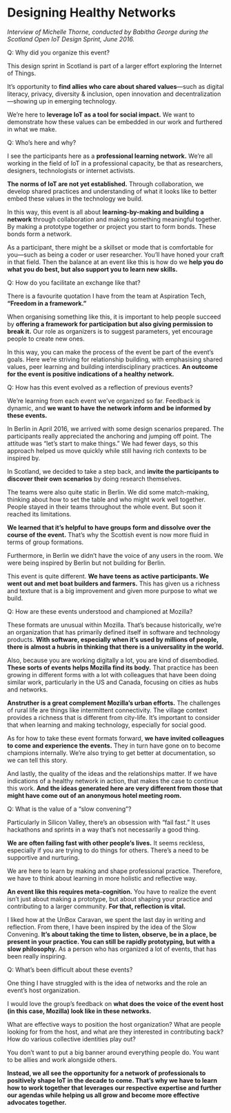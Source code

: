 # Designing Healthy Networks

*Interview of Michelle Thorne, conducted by Babitha George during the Scotland Open IoT Design Sprint, June 2016.*

Q: Why did you organize this event?

This design sprint in Scotland is part of a larger effort exploring the Internet of Things. 

It’s opportunity to **find allies who care about shared values**—such as digital literacy, privacy, diversity & inclusion, open innovation and decentralization—showing up in emerging technology. 

We’re here to **leverage IoT as a tool for social impact.** We want to demonstrate how these values can be embedded in our work and furthered in what we make. 


Q: Who’s here and why?

I see the participants here as a **professional learning network.** We’re all working in the field of IoT in a professional capacity, be that as researchers, designers, technologists or internet activists. 

**The norms of IoT are not yet established.** Through collaboration, we develop shared practices and understanding of what it looks like to better embed these values in the technology we build. 

In this way, this event is all about **learning-by-making and building a network** through collaboration and making something meaningful together. By making a prototype together or project you start to form bonds. These bonds form a network. 

As a participant, there might be a skillset or mode that is comfortable for you—such as being a coder or user researcher. You’ll have honed your craft in that field. Then the balance at an event like this is how do we **help you do what you do best, but also support you to learn new skills.** 

Q: How do you facilitate an exchange like that?

There is a favourite quotation I have from the team at Aspiration Tech, **“Freedom in a framework.”**

When organising something like this, it is important to help people succeed by **offering a framework for participation but also giving permission to break it.** Our role as organizers is to suggest parameters, yet encourage people to create new ones. 

In this way, you can make the process of the event be part of the event’s goals. Here we’re striving for relationship building, with emphasising shared values, peer learning and building interdisciplinary practices. **An outcome for the event is positive indications of a healthy network.**

Q: How has this event evolved as a reflection of previous events?

We’re learning from each event we’ve organized so far. Feedback is dynamic, and **we want to have the network inform and be informed by these events.**

In Berlin in April 2016, we arrived with some design scenarios prepared. The participants really appreciated the anchoring and jumping off point. The attitude was “let’s start to make things.” We had fewer days, so this approach helped us move quickly while still having rich contexts to be inspired by. 

In Scotland, we decided to take a step back, and **invite the participants to discover their own scenarios** by doing research themselves. 

The teams were also quite static in Berlin. We did some match-making, thinking about how to set the table and who might work well together. People stayed in their teams throughout the whole event. But soon it reached its limitations. 

**We learned that it’s helpful to have groups form and dissolve over the course of the event.** That’s why the Scottish event is now more fluid in terms of group formations.

Furthermore, in Berlin we didn’t have the voice of any users in the room. We were being inspired by Berlin but not building for Berlin.

This event is quite different. **We have teens  as active participants. We went out and met boat builders and farmers.** This has given us a richness and texture that is a big improvement and given more purpose to what we build.

Q: How are these events understood and championed at Mozilla?

These formats are unusual within Mozilla. That’s because historically, we’re an organization that has primarily defined itself in software and technology products. **With software, especially when it’s used by millions of people, there is almost a hubris in thinking that there is a universality in the world.** 

Also, because you are working digitally a lot, you are kind of disembodied. **These sorts of events helps Mozilla find its body.** That practice has been growing in different forms with a lot with colleagues that have been doing similar work, particularly in the US and Canada, focusing on cities as hubs and networks. 

**Anstruther is a great complement Mozilla’s urban efforts.** The challenges of rural life are things like intermittent connectivity. The village context provides a richness that is different from city-life. It’s important to consider that when learning and making technology, especially for social good. 

As for how to take these event formats forward, **we have invited colleagues to come and experience the events.** They in turn have gone on to become champions internally. We’re also trying to get better at documentation, so we can tell this story. 

And lastly, the quality of the ideas and the relationships matter. If we have indications of a healthy network in action, that makes the case to continue this work. **And the ideas generated here are very different from those that might have come out of an anonymous hotel meeting room.** 


Q: What is the value of a “slow convening”?

Particularly in Silicon Valley, there’s an obsession with “fail fast.” It uses hackathons and sprints in a way that’s not necessarily a good thing. 

**We are often failing fast with other people’s lives.** It seems reckless, especially if you are trying to do things for others. There’s a need to be supportive and nurturing.

We are here to learn by making and shape professional practice. Therefore, we have to think about learning in more holistic and reflective way. 

**An event like this requires meta-cognition.** You have to realize the event isn’t just about making a prototype, but about shaping your practice and contributing to a larger community. **For that, reflection is vital.**

I liked how at the UnBox Caravan, we spent the last day in writing and reflection. From there, I have been inspired by the idea of the Slow Convening. **It’s about taking the time to listen, observe, be in a place, be present in your practice. You can still be rapidly prototyping, but with a slow philosophy.** As a person who has organized a lot of events, that has been really inspiring. 

Q: What’s been difficult about these events?

One thing I have struggled with is the idea of networks and the role an event’s host organization. 

I would love the group’s feedback on **what does the voice of the event host (in this case, Mozilla) look like in these networks.** 

What are effective ways to position the host organization? What are people looking for from the host, and what are they interested in contributing back? How do various collective identities play out? 

You don’t want to put a big banner around everything people do. You want to be allies and work alongside others. 

**Instead, we all see the opportunity for a network of professionals to positively shape IoT in the decade to come. That’s why we have to learn how to work together that leverages our respective expertise and further our agendas while helping us all grow and become more effective advocates together.**

